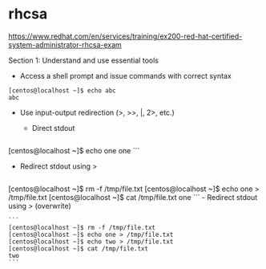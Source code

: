 # rhcsa

https://www.redhat.com/en/services/training/ex200-red-hat-certified-system-administrator-rhcsa-exam

Section 1: Understand and use essential tools
- Access a shell prompt and issue commands with correct syntax
```
[centos@localhost ~]$ echo abc
abc
```
- Use input-output redirection (>, >>, |, 2>, etc.)
  - Direct stdout

    ```
[centos@localhost ~]$ echo one
one
    ```
  - Redirect stdout using >

    ```
  [centos@localhost ~]$ rm -f /tmp/file.txt
  [centos@localhost ~]$ echo one > /tmp/file.txt
  [centos@localhost ~]$ cat /tmp/file.txt
  one
    ```
    - Redirect stdout using > (overwrite)

    ```
    [centos@localhost ~]$ rm -f /tmp/file.txt
    [centos@localhost ~]$ echo one > /tmp/file.txt
    [centos@localhost ~]$ echo two > /tmp/file.txt
    [centos@localhost ~]$ cat /tmp/file.txt
    two
    ```
